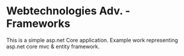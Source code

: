 # Webtechnologies Adv. - Frameworks



This is a simple asp.net Core application. Example work representing asp.net core mvc & entity framework.
